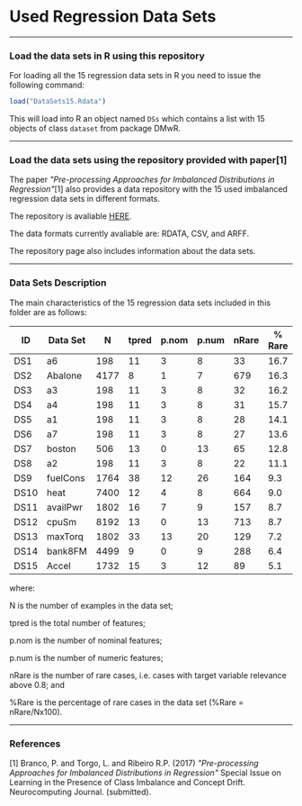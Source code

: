 # Used Regression Data Sets #

*****

### Load the data sets in R using this repository ###

For loading all the 15 regression data sets in R you need to issue the following command:

```r
load("DataSets15.Rdata")
```

This will load into R an object named `DSs` which contains a list with 15 objects of class `dataset` from package DMwR.

*****

### Load the data sets using the repository provided with paper[1] ###

The paper *"Pre-processing Approaches for Imbalanced Distributions in Regression"*[1] also provides a data repository with the 15 used imbalanced regression data sets in different formats.

The repository is avaliable [HERE](https://paobranco.github.io/Imbalanced-Regression-DataSets/).

The data formats currently avaliable are: RDATA, CSV, and ARFF.

The repository page also includes information about the data sets.

*****

### Data Sets Description ###

The main characteristics of the 15 regression data sets included in this folder are as follows:


ID  | Data Set   | N    | tpred | p.nom | p.num | nRare | % Rare|
----|------------|------|-------|-------|-------|-------|-------|
DS1 | a6         | 198  | 11    | 3     | 8     | 33    | 16.7  |
DS2 | Abalone    | 4177 | 8     | 1     | 7     | 679   | 16.3  |
DS3 | a3         | 198  | 11    | 3     | 8     | 32    | 16.2  |
DS4 | a4         | 198  | 11    | 3     | 8     | 31    | 15.7  |
DS5 | a1         | 198  | 11    | 3     | 8     | 28    | 14.1  |
DS6 | a7         | 198  | 11    | 3     | 8     | 27    | 13.6  |
DS7 | boston     | 506  | 13    | 0     | 13    | 65    | 12.8  |
DS8 | a2         | 198  | 11    | 3     | 8     | 22    | 11.1  |   
DS9 | fuelCons   | 1764 | 38    | 12    | 26    | 164   | 9.3   |
DS10| heat       | 7400 | 12    | 4     | 8     | 664   | 9.0   |
DS11| availPwr   | 1802 | 16    | 7     | 9     | 157   | 8.7   |
DS12| cpuSm      | 8192 | 13    | 0     | 13    | 713   | 8.7   |
DS13| maxTorq    |1802  | 33    | 13    | 20    | 129   | 7.2   |
DS14| bank8FM    | 4499 | 9     | 0     | 9     | 288   | 6.4   |
DS15| Accel      | 1732 | 15    | 3     | 12    | 89    | 5.1   |


where:

N is the number of examples in the data set;

tpred is the total number of features;

p.nom is the number of nominal features; 

p.num is the number of numeric features; 

nRare is the number of rare cases, i.e. cases with target variable relevance above 0.8; and 

%Rare is the percentage of rare cases in the data set (%Rare = nRare/Nx100).


*****

### References
[1] Branco, P. and Torgo, L. and Ribeiro R.P. (2017) *"Pre-processing Approaches for Imbalanced Distributions in Regression"*  Special Issue on Learning in the Presence of Class Imbalance and Concept Drift. Neurocomputing Journal. (submitted).